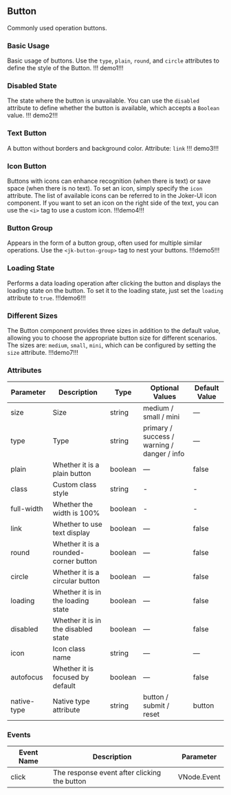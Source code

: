 ## Button

Commonly used operation buttons.

### Basic Usage

Basic usage of buttons.
Use the `type`, `plain`, `round`, and `circle` attributes to define the style of the Button.
!!! demo1!!!

### Disabled State

The state where the button is unavailable.
You can use the `disabled` attribute to define whether the button is available, which accepts a `Boolean` value.
!!! demo2!!!

### Text Button

A button without borders and background color. Attribute: `link`
!!! demo3!!!

### Icon Button

Buttons with icons can enhance recognition (when there is text) or save space (when there is no text).
To set an icon, simply specify the `icon` attribute. The list of available icons can be referred to in the Joker-UI icon component. If you want to set an icon on the right side of the text, you can use the `<i>` tag to use a custom icon.
!!!demo4!!!

### Button Group

Appears in the form of a button group, often used for multiple similar operations.
Use the `<jk-button-group>` tag to nest your buttons.
!!!demo5!!!

### Loading State

Performs a data loading operation after clicking the button and displays the loading state on the button.
To set it to the loading state, just set the `loading` attribute to `true`.
!!!demo6!!!

### Different Sizes

The Button component provides three sizes in addition to the default value, allowing you to choose the appropriate button size for different scenarios.
The sizes are: `medium`, `small`, `mini`, which can be configured by setting the `size` attribute.
!!!demo7!!!

### Attributes

| Parameter   | Description                           | Type    | Optional Values                             | Default Value |
| ----------- | ------------------------------------- | ------- | ------------------------------------------- | ------------- |
| size        | Size                                  | string  | medium / small / mini                       | —             |
| type        | Type                                  | string  | primary / success / warning / danger / info | —             |
| plain       | Whether it is a plain button          | boolean | —                                           | false         |
| class       | Custom class style                    | string  | -                                           | -             |
| full-width  | Whether the width is 100%             | boolean | -                                           | -             |
| link        | Whether to use text display           | boolean | —                                           | false         |
| round       | Whether it is a rounded-corner button | boolean | —                                           | false         |
| circle      | Whether it is a circular button       | boolean | —                                           | false         |
| loading     | Whether it is in the loading state    | boolean | —                                           | false         |
| disabled    | Whether it is in the disabled state   | boolean | —                                           | false         |
| icon        | Icon class name                       | string  | —                                           | —             |
| autofocus   | Whether it is focused by default      | boolean | —                                           | false         |
| native-type | Native type attribute                 | string  | button / submit / reset                     | button        |

### Events

| Event Name | Description                                  | Parameter   |
| ---------- | -------------------------------------------- | ----------- |
| click      | The response event after clicking the button | VNode.Event |
